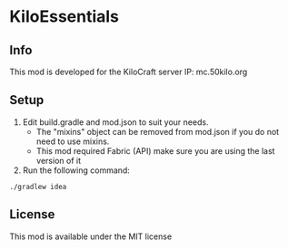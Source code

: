 # KiloEssentials

## Info
This mod is developed for the KiloCraft server
IP: mc.50kilo.org

## Setup

1. Edit build.gradle and mod.json to suit your needs.
    * The "mixins" object can be removed from mod.json if you do not need to use mixins.
    * This mod required Fabric (API) make sure you are using the last version of it
2. Run the following command:

```
./gradlew idea
```

## License

This mod is available under the MIT license
